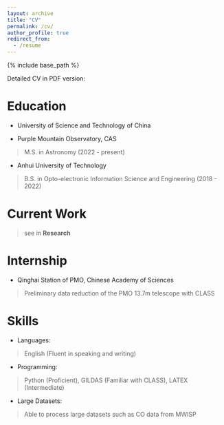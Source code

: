 ```yaml
---
layout: archive
title: "CV"
permalink: /cv/
author_profile: true
redirect_from:
  - /resume
---
```


{% include base_path %}

Detailed CV in PDF version: [](../files/Dorian_Resumes-.pdf)

Education
======

* University of Science and Technology of China
- Purple Mountain Observatory, CAS 
> M.S. in Astronomy \(2022 - present)
* Anhui University of Technology
> B.S. in Opto-electronic Information Science and Engineering \(2018 - 2022)

Current Work
======
> see in **Research**

Internship
======
- Qinghai Station of PMO, Chinese Academy of Sciences 
> Preliminary data reduction of the PMO 13.7m telescope with CLASS
  
Skills
======
- Languages: 
> English (Fluent in speaking and writing)
- Programming: 
> Python (Proficient), GILDAS (Familiar with CLASS), LATEX (Intermediate) 
- Large Datasets: 
> Able to process large datasets such as CO data from MWISP
